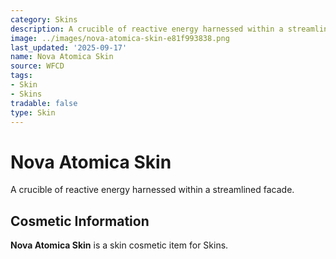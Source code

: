 ```yaml
---
category: Skins
description: A crucible of reactive energy harnessed within a streamlined facade.
image: ../images/nova-atomica-skin-e81f993838.png
last_updated: '2025-09-17'
name: Nova Atomica Skin
source: WFCD
tags:
- Skin
- Skins
tradable: false
type: Skin
---
```


# Nova Atomica Skin

A crucible of reactive energy harnessed within a streamlined facade.

## Cosmetic Information

**Nova Atomica Skin** is a skin cosmetic item for Skins.

